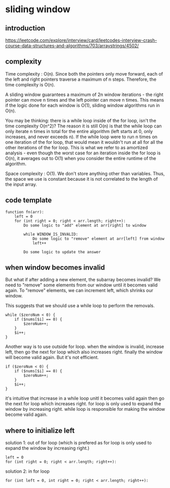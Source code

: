 # sliding window

## introduction

https://leetcode.com/explore/interview/card/leetcodes-interview-crash-course-data-structures-and-algorithms/703/arraystrings/4502/

## complexity

Time complexity : O(n). Since both the pointers only move forward, each of the left and right pointers traverse a maximum of n steps. Therefore, the time complexity is O(n).

A sliding window guarantees a maximum of 2n window iterations - the right pointer can move n times and the left pointer can move n times. This means if the logic done for each window is O(1), sliding window algorithms run in O(n).

You may be thinking: there is a while loop inside of the for loop, isn't the time complexity 
O(n^2)? The reason it is still O(n) is that the while loop can only iterate n times in total for the entire algorithm (left starts at 0, only increases, and never exceeds n). If the while loop were to run n times on one iteration of the for loop, that would mean it wouldn't run at all for all the other iterations of the for loop. This is what we refer to as amortized analysis - even though the worst case for an iteration inside the for loop is O(n), it averages out to O(1) when you consider the entire runtime of the algorithm.

Space complexity : O(1).  We don't store anything other than variables. Thus, the space we use is constant because it is not correlated to the length of the input array.

## code template

    function fn(arr):
        left = 0
        for (int right = 0; right < arr.length; right++):
            Do some logic to "add" element at arr[right] to window
    
            while WINDOW_IS_INVALID:
                Do some logic to "remove" element at arr[left] from window
                left++
    
            Do some logic to update the answer

## when window becomes invalid

But what if after adding a new element, the subarray becomes invalid? We need to "remove" some elements from our window until it becomes valid again. To "remove" elements, we can increment left, which shrinks our window. 

This suggests that we should use a while loop to perform the removals. 

    while ($zeroNum < 0) {
        if ($nums[$i] == 0) {
            $zeroNum++;
        }
        $i++;
    }

Another way is to use outside for loop. when the window is invalid, increase left, then go the next for loop which also increases right. finally the window will become valid again. But it's not efficient. 

    if ($zeroNum < 0) {
        if ($nums[$i] == 0) {
            $zeroNum++;
        }
        $i++;
    }

it's intuitive that increase in a while loop unitl it becomes valid again then go the next for loop which increases right. for loop is only used to expand the window by increasing right. while loop is responsible for making the window become valid again.    

## where to initialize left

solution 1: out of for loop (which is prefered as for loop is only used to expand the window by increasing right.)

    left = 0
    for (int right = 0; right < arr.length; right++):

solution 2: in for loop

    for (int left = 0, int right = 0; right < arr.length; right++):


